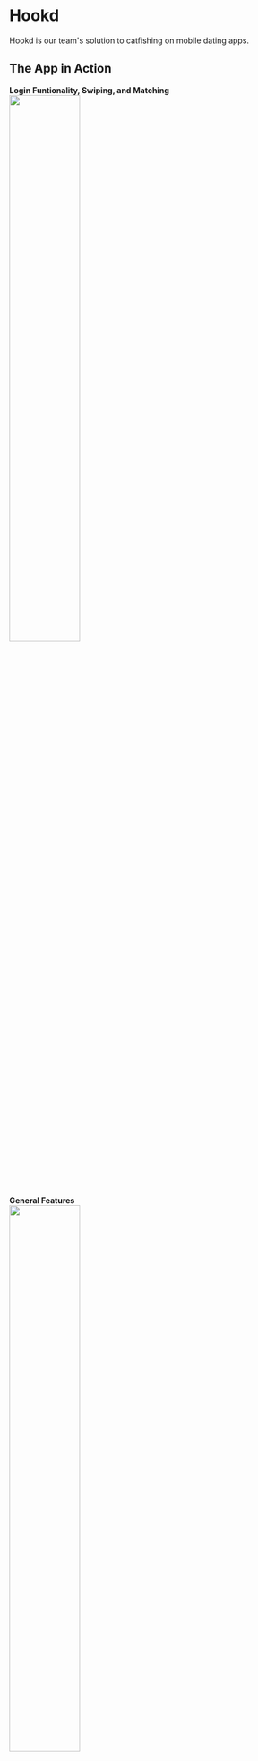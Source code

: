 # Hookd

Hookd is our team's solution to catfishing on mobile dating apps.

## The App in Action

<strong> Login Funtionality, Swiping, and Matching </strong>
<br>
<img width="50%" height="50%" src="readMeGifs/LoginandSwipe.gif">

<strong> General Features </strong>
<br>
<img  width="50%" height="50%" src="readMeGifs/MatchingReviews.gif">

<strong>Face Verification Working</strong>
<br>
<img  width="50%" height="50%" src="readMeGifs/UploadFailed.gif">

<strong>Facial Comparison True</strong>
<br>
<img  width="50%" height="50%" src="readMeGifs/UploadSuccess.gif">

## How to Run the Application

To run the application you must first install the node modules in both the React-Native folder and the Server-Heroku folder.

You will need to setup environment variables and API keys if you'd like to start your own server, if not you can set the following as an environment variable NODE_ENV=production

To start the front end application you must use command:

```bash
expo start
```

To start the backend you must use command:

```bash
npm run start:server
```

or you can simply visit the [Expo GO page](https://expo.dev/@violetleon93/hookd)

## Tech Stack

<strong>These are the technologies that we used: </strong>

- React Native
- Expo
- Postgres w/ Sequelize
- Node
- Express
- Babel
- Axios
- Redux
- JWT
- Microsoft Face API
- Cloudinary API

## Meet the Team

<img src="https://i.imgur.com/7NtVbWA.png">
